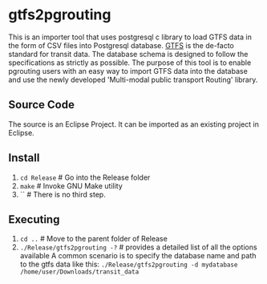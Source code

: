 gtfs2pgrouting
==============
This is an importer tool that uses postgresql c library to load GTFS data in the form of CSV files into Postgresql database.
[GTFS](http://code.google.com/transit/spec/transit_feed_specification.html) is the de-facto standard for transit data. The database schema is designed to follow the specifications as strictly as possible. The purpose of this tool is to enable pgrouting users with an easy way to import GTFS data into the database and use the newly developed 'Multi-modal public transport Routing' library.

Source Code
------------
The source is an Eclipse Project. It can be imported as an existing project in Eclipse.

Install
-------
1. `cd Release` # Go into the Release folder
2. `make` # Invoke GNU Make utility
3. `` # There is no third step.

Executing
---------
1. `cd ..` # Move to the parent folder of Release
2. `./Release/gtfs2pgrouting -?` # provides a detailed list of all the options available
A common scenario is to specify the database name and path to the gtfs data like this:
`./Release/gtfs2pgrouting -d mydatabase /home/user/Downloads/transit_data`
